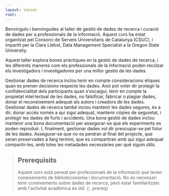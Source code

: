 ```yaml
---
layout: lesson
root: .
---
```


Benvinguts i benvingudes al taller de gestió de dades de recerca i curació de dades per a professionals de la informació. Aquest curs ha estat organitzat pel Consorci de Serveis Universitaris de Catalunya (CSUC), i impartit per la Clara Llebot, Data Management Specialist a la Oregon State University. 

Aquest taller explora bones pràctiques en la gestió de dades de recerca, i les diferents maneres com els professionals de la informació poden recolzar els investigadors i investigadores per una millor gestió de les dades. 

Gestionar dades de recerca inclou tenir en compte consideracions ètiques quan es prenen decisions respecte les dades. Això pot voler dir protegir la confidencialitat dels participants quan s'escaigui, tenir en compte la propietat intel·lectual de les dades, no falsificar, fabricar o plagiar dades, donar el reconeixement adequat als autors i creadors de les dades. Gestionar dades de recerca també inclou mantenir les dades segures, és a dir, donar accés només a qui sigui adequat, mantenir còpies de seguretat, i protegir les dades de furts i accidents. Una bona gestió de dades inclou mantenir una bona documentació per assegurar-se que els experiments es poden reproduir. I, finalment, gestionar dades vol dir preocupar-se pel futur de les dades. Assegurar-se que no es perdran al final del projecte, que seran preservades a llarg termini, que es compartiran amb qui sigui adequat compartir-les, amb totes les metadades necessàries per què siguin útils.  

> ## Prerequisits
>
> Aquest curs està pensat per professionals de la informació que tenen
> coneixements de biblioteconomia i documentació. No és necessari tenir
> coneixements sobre dades de recerca, però estar familiaritzats amb 
> l'activitat acadèmica és útil.
{: .prereq}

